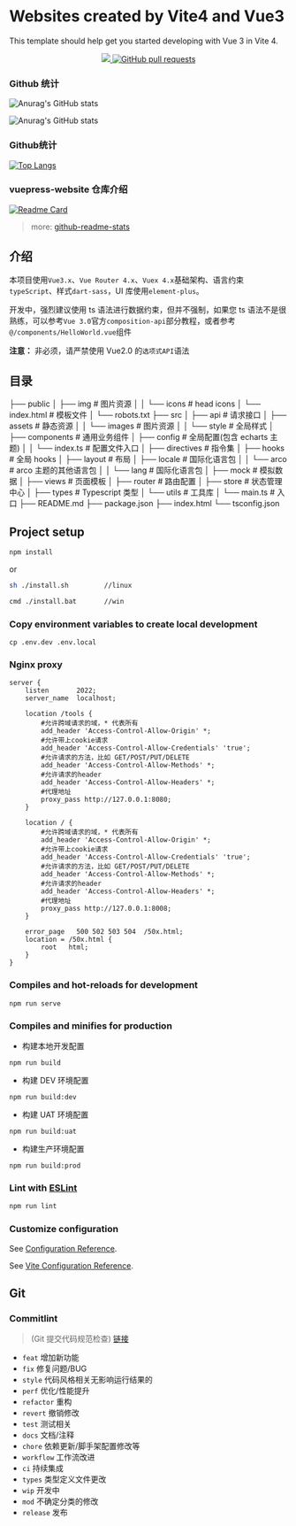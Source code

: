# Websites created by Vite4 and Vue3

This template should help get you started developing with Vue 3 in Vite 4.
<p align="center">
    <a href="https://github.com/captives/vuepress-website/issues">
        <img src="https://img.shields.io/github/issues/captives/vuepress-website?color=0088ff" />
    </a>
    <a href="https://github.com/captives/vuepress-website/pulls">
    <img alt="GitHub pull requests" src="https://img.shields.io/github/issues-pr/captives/vuepress-website?color=0088ff" />
    </a>

### Github 统计

![Anurag's GitHub stats](https://github-readme-stats.vercel.app/api?username=captives&show_icons=true&theme=cobalt)

![Anurag's GitHub stats](https://github-readme-stats.vercel.app/api?username=captives&show_icons=true&theme=dracula)


### Github统计

[![Top Langs](https://github-readme-stats.vercel.app/api/top-langs/?username=captives&layout=compact)](https://github.com/captives/vuepress-website)

### vuepress-website 仓库介绍

[![Readme Card](https://github-readme-stats.vercel.app/api/pin/?username=captives&repo=vuepress-website)](https://github.com/captives/vuepress-website)


> more: [github-readme-stats](https://github.com/anuraghazra/github-readme-stats)

## 介绍

本项目使用`Vue3.x`、`Vue Router 4.x`、`Vuex 4.x`基础架构、语言约束`typeScript`、样式`dart-sass`，UI 库使用`element-plus`。

开发中，强烈建议使用 ts 语法进行数据约束，但并不强制，如果您 ts 语法不是很熟练，可以参考`Vue 3.0`官方`composition-api`部分教程，或者参考`@/components/HelloWorld.vue`组件

**注意：** 非必须，请严禁使用 Vue2.0 的`选项式API`语法

## 目录

├── public
│ ├── img # 图片资源
│ │ └── icons # head icons
│ └── index.html # 模板文件
│ └── robots.txt
├── src
│ ├── api # 请求接口
│ ├── assets # 静态资源
│ │ └── images # 图片资源
│ │ └── style # 全局样式
│ ├── components # 通用业务组件
│ ├── config # 全局配置(包含 echarts 主题)
│ │ └── index.ts # 配置文件入口
│ ├── directives # 指令集
│ ├── hooks # 全局 hooks
│ ├── layout # 布局
│ ├── locale # 国际化语言包
│ │ └── arco # arco 主题的其他语言包
│ │ └── lang # 国际化语言包
│ ├── mock # 模拟数据
│ ├── views # 页面模板
│ ├── router # 路由配置
│ ├── store # 状态管理中心
│ ├── types # Typescript 类型
│ └── utils # 工具库
│ └── main.ts # 入口
├── README.md
├── package.json
├── index.html
└── tsconfig.json

## Project setup

```sh
npm install
```

or

```sh
sh ./install.sh         //linux

cmd ./install.bat       //win
```

### Copy environment variables to create local development

```
cp .env.dev .env.local
```

### Nginx proxy

```nginx
server {
    listen       2022;
    server_name  localhost;

    location /tools {
        #允许跨域请求的域，* 代表所有
        add_header 'Access-Control-Allow-Origin' *;
        #允许带上cookie请求
        add_header 'Access-Control-Allow-Credentials' 'true';
        #允许请求的方法，比如 GET/POST/PUT/DELETE
        add_header 'Access-Control-Allow-Methods' *;
        #允许请求的header
        add_header 'Access-Control-Allow-Headers' *;
        #代理地址
        proxy_pass http://127.0.0.1:8080;
    }

    location / {
        #允许跨域请求的域，* 代表所有
        add_header 'Access-Control-Allow-Origin' *;
        #允许带上cookie请求
        add_header 'Access-Control-Allow-Credentials' 'true';
        #允许请求的方法，比如 GET/POST/PUT/DELETE
        add_header 'Access-Control-Allow-Methods' *;
        #允许请求的header
        add_header 'Access-Control-Allow-Headers' *;
        #代理地址
        proxy_pass http://127.0.0.1:8008;
    }

    error_page   500 502 503 504  /50x.html;
    location = /50x.html {
        root   html;
    }
}
```

### Compiles and hot-reloads for development

```
npm run serve
```

### Compiles and minifies for production

-   构建本地开发配置

```
npm run build
```

-   构建 DEV 环境配置

```
npm run build:dev
```

-   构建 UAT 环境配置

```
npm run build:uat
```

-   构建生产环境配置

```
npm run build:prod
```

### Lint with [ESLint](https://eslint.org/)

```sh
npm run lint
```

### Customize configuration

See [Configuration Reference](https://cli.vuejs.org/config/).

See [Vite Configuration Reference](https://vitejs.dev/config/).

## Git

### Commitlint

> (Git 提交代码规范检查) [链接](https://github.com/conventional-changelog/commitlint/#what-is-commitlint)

-   `feat` 增加新功能
-   `fix` 修复问题/BUG
-   `style` 代码风格相关无影响运行结果的
-   `perf` 优化/性能提升
-   `refactor` 重构
-   `revert` 撤销修改
-   `test` 测试相关
-   `docs` 文档/注释
-   `chore` 依赖更新/脚手架配置修改等
-   `workflow` 工作流改进
-   `ci` 持续集成
-   `types` 类型定义文件更改
-   `wip` 开发中
-   `mod` 不确定分类的修改
-   `release` 发布
